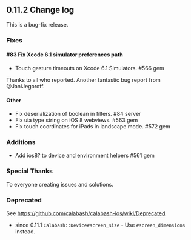 ## 0.11.2 Change log

This is a bug-fix release.

### Fixes

#### #83 Fix Xcode 6.1 simulator preferences path

* Touch gesture timeouts on Xcode 6.1 Simulators. #566 gem

Thanks to all who reported. Another fantastic bug report from @JaniJegoroff.

#### Other

* Fix deserialization of boolean in filters. #84 server
* Fix uia type string on iOS 8 webviews. #563 gem
* Fix touch coordinates for iPads in landscape mode. #572 gem

### Additions

* Add ios8? to device and environment helpers #561 gem

### Special Thanks

To everyone creating issues and solutions.

### Deprecated

See https://github.com/calabash/calabash-ios/wiki/Deprecated

* since 0.11.1 `Calabash::Device#screen_size` - Use `#screen_dimensions` instead.
